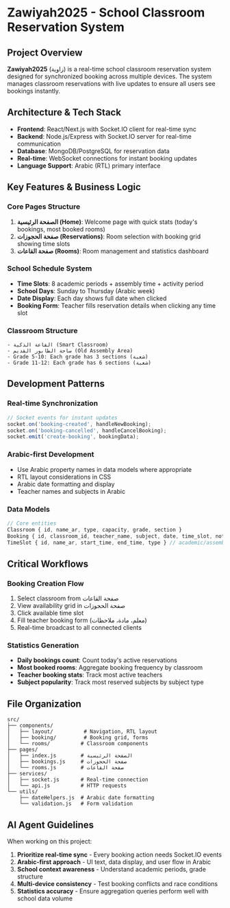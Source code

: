 # Zawiyah2025 - School Classroom Reservation System

## Project Overview
**Zawiyah2025** (زاوية) is a real-time school classroom reservation system designed for synchronized booking across multiple devices. The system manages classroom reservations with live updates to ensure all users see bookings instantly.

## Architecture & Tech Stack
- **Frontend**: React/Next.js with Socket.IO client for real-time sync
- **Backend**: Node.js/Express with Socket.IO server for real-time communication
- **Database**: MongoDB/PostgreSQL for reservation data
- **Real-time**: WebSocket connections for instant booking updates
- **Language Support**: Arabic (RTL) primary interface

## Key Features & Business Logic

### Core Pages Structure
1. **الصفحة الرئيسية (Home)**: Welcome page with quick stats (today's bookings, most booked rooms)
2. **صفحة الحجوزات (Reservations)**: Room selection with booking grid showing time slots
3. **صفحة القاعات (Rooms)**: Room management and statistics dashboard

### School Schedule System
- **Time Slots**: 8 academic periods + assembly time + activity period
- **School Days**: Sunday to Thursday (Arabic week)
- **Date Display**: Each day shows full date when clicked
- **Booking Form**: Teacher fills reservation details when clicking any time slot

### Classroom Structure
```
- القاعة الذكية (Smart Classroom)
- ساحة الطابور القديم (Old Assembly Area)  
- Grade 5-10: Each grade has 3 sections (شعبة)
- Grade 11-12: Each grade has 6 sections (شعبة)
```

## Development Patterns

### Real-time Synchronization
```javascript
// Socket events for instant updates
socket.on('booking-created', handleNewBooking);
socket.on('booking-cancelled', handleCancelBooking);
socket.emit('create-booking', bookingData);
```

### Arabic-first Development
- Use Arabic property names in data models where appropriate
- RTL layout considerations in CSS
- Arabic date formatting and display
- Teacher names and subjects in Arabic

### Data Models
```javascript
// Core entities
Classroom { id, name_ar, type, capacity, grade, section }
Booking { id, classroom_id, teacher_name, subject, date, time_slot, notes }
TimeSlot { id, name_ar, start_time, end_time, type } // academic/assembly/activity
```

## Critical Workflows

### Booking Creation Flow
1. Select classroom from صفحة القاعات
2. View availability grid in صفحة الحجوزات  
3. Click available time slot
4. Fill teacher booking form (معلم، مادة، ملاحظات)
5. Real-time broadcast to all connected clients

### Statistics Generation
- **Daily bookings count**: Count today's active reservations
- **Most booked rooms**: Aggregate booking frequency by classroom
- **Teacher booking stats**: Track most active teachers
- **Subject popularity**: Track most reserved subjects by subject type

## File Organization
```
src/
├── components/
│   ├── layout/          # Navigation, RTL layout
│   ├── booking/         # Booking grid, forms
│   └── rooms/          # Classroom components
├── pages/
│   ├── index.js        # الصفحة الرئيسية
│   ├── bookings.js     # صفحة الحجوزات  
│   └── rooms.js        # صفحة القاعات
├── services/
│   ├── socket.js       # Real-time connection
│   └── api.js          # HTTP requests
└── utils/
    ├── dateHelpers.js  # Arabic date formatting
    └── validation.js   # Form validation
```

## AI Agent Guidelines
When working on this project:
1. **Prioritize real-time sync** - Every booking action needs Socket.IO events
2. **Arabic-first approach** - UI text, data display, and user flow in Arabic
3. **School context awareness** - Understand academic periods, grade structure
4. **Multi-device consistency** - Test booking conflicts and race conditions
5. **Statistics accuracy** - Ensure aggregation queries perform well with school data volume